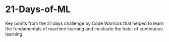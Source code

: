 # 21-Days-of-ML
Key points from the 21 days challenge by Code Warriors that helped to learn the fundamentals of machine learning and inculcate the habit of continuous learning.